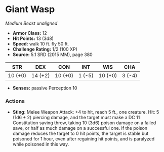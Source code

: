 # Giant Wasp

*Medium* *Beast* *unaligned*

- **Armor Class:** 12
- **Hit Points:** 13 (3d8)
- **Speed:** walk 10 ft. fly 50 ft.
- **Challenge Rating:** 1/2 (100 XP)
- **Source:** 5.1 SRD (2015 MM), page 380

| STR | DEX | CON | INT | WIS | CHA |
| --- | --- | --- | --- | --- | --- |
| 10 (+0) | 14 (+2) | 10 (+0) | 1 (-5) | 10 (+0) | 3 (-4) |

- **Senses:** passive Perception 10

### Actions

- **Sting:** Melee Weapon Attack: +4 to hit, reach 5 ft., one creature. Hit: 5 (1d6 + 2) piercing damage, and the target must make a DC 11 Constitution saving throw, taking 10 (3d6) poison damage on a failed save, or half as much damage on a successful one. If the poison damage reduces the target to 0 hit points, the target is stable but poisoned for 1 hour, even after regaining hit points, and is paralyzed while poisoned in this way.


